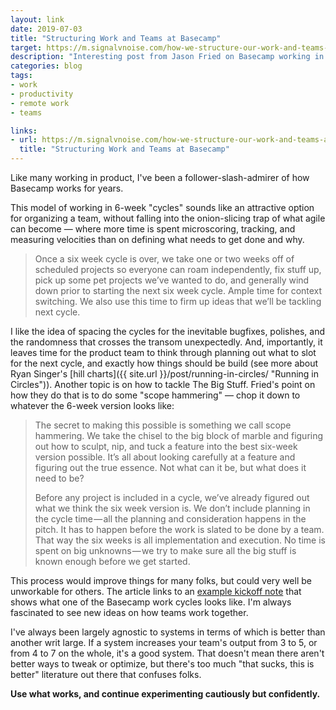```yaml
---
layout: link
date: 2019-07-03
title: "Structuring Work and Teams at Basecamp"
target: https://m.signalvnoise.com/how-we-structure-our-work-and-teams-at-basecamp/
description: "Interesting post from Jason Fried on Basecamp working in 6 week 'cycles'."
categories: blog
tags:
- work
- productivity
- remote work
- teams

links:
- url: https://m.signalvnoise.com/how-we-structure-our-work-and-teams-at-basecamp/
  title: "Structuring Work and Teams at Basecamp"
---
```


Like many working in product, I've been a follower-slash-admirer of how Basecamp works for years.

This model of working in 6-week "cycles" sounds like an attractive option for organizing a team, without falling into the onion-slicing trap of what agile can become — where more time is spent microscoring, tracking, and measuring velocities than on defining what needs to get done and why.

> Once a six week cycle is over, we take one or two weeks off of scheduled projects so everyone can roam independently, fix stuff up, pick up some pet projects we’ve wanted to do, and generally wind down prior to starting the next six week cycle. Ample time for context switching. We also use this time to firm up ideas that we’ll be tackling next cycle.

I like the idea of spacing the cycles for the inevitable bugfixes, polishes, and the randomness that crosses the transom unexpectedly. And, importantly, it leaves time for the product team to think through planning out what to slot for the next cycle, and exactly how things should be build (see more about Ryan Singer's [hill charts]({{ site.url }}/post/running-in-circles/ "Running in Circles")). Another topic is on how to tackle The Big Stuff. Fried's point on how they do that is to do some "scope hammering" — chop it down to whatever the 6-week version looks like:

> The secret to making this possible is something we call scope hammering. We take the chisel to the big block of marble and figuring out how to sculpt, nip, and tuck a feature into the best six-week version possible. It’s all about looking carefully at a feature and figuring out the true essence. Not what can it be, but what does it need to be?
>
> Before any project is included in a cycle, we’ve already figured out what we think the six week version is. We don’t include planning in the cycle time — all the planning and consideration happens in the pitch. It has to happen before the work is slated to be done by a team. That way the six weeks is all implementation and execution. No time is spent on big unknowns — we try to make sure all the big stuff is known enough before we get started.

This process would improve things for many folks, but could very well be unworkable for others. The article links to an [example kickoff note](https://public.3.basecamp.com/p/yCe87HJ5EX1Nx48N3R6fhfHX "Example Basecamp cycle") that shows what one of the Basecamp work cycles looks like. I'm always fascinated to see new ideas on how teams work together.

I've always been largely agnostic to systems in terms of which is better than another writ large. If a system increases your team's output from 3 to 5, or from 4 to 7 on the whole, it's a good system. That doesn't mean there aren't better ways to tweak or optimize, but there's too much "that sucks, this is better" literature out there that confuses folks.

**Use what works, and continue experimenting cautiously but confidently.**
